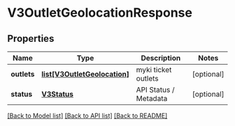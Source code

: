 # V3OutletGeolocationResponse

## Properties
Name | Type | Description | Notes
------------ | ------------- | ------------- | -------------
**outlets** | [**list[V3OutletGeolocation]**](V3OutletGeolocation.md) | myki ticket outlets | [optional] 
**status** | [**V3Status**](V3Status.md) | API Status / Metadata | [optional] 

[[Back to Model list]](../README.md#documentation-for-models) [[Back to API list]](../README.md#documentation-for-api-endpoints) [[Back to README]](../README.md)


